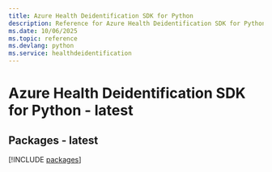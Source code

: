 ```yaml
---
title: Azure Health Deidentification SDK for Python
description: Reference for Azure Health Deidentification SDK for Python
ms.date: 10/06/2025
ms.topic: reference
ms.devlang: python
ms.service: healthdeidentification
---
```

# Azure Health Deidentification SDK for Python - latest
## Packages - latest
[!INCLUDE [packages](health-deidentification-index.md)]